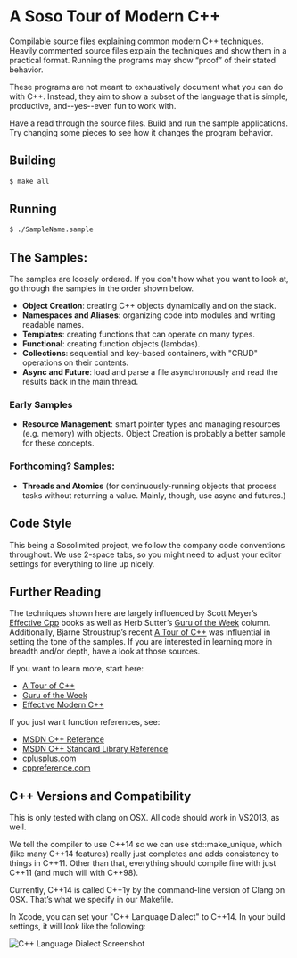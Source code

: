 
A Soso Tour of Modern C++
=========================

Compilable source files explaining common modern C++ techniques. Heavily commented source files explain the techniques and show them in a practical format. Running the programs may show “proof” of their stated behavior.

These programs are not meant to exhaustively document what you can do with C++. Instead, they aim to show a subset of the language that is simple, productive, and--yes--even fun to work with.

Have a read through the source files. Build and run the sample applications. Try changing some pieces to see how it changes the program behavior.

## Building
```bash
$ make all
```

## Running
```bash
$ ./SampleName.sample
```

## The Samples:

The samples are loosely ordered. If you don't how what you want to look at, go through the samples in the order shown below.

- __Object Creation__: creating C++ objects dynamically and on the stack.
- __Namespaces and Aliases__: organizing code into modules and writing readable names.
- __Templates__: creating functions that can operate on many types.
- __Functional__: creating function objects (lambdas).
- __Collections__: sequential and key-based containers, with "CRUD" operations on their contents.
- __Async and Future__: load and parse a file asynchronously and read the results back in the main thread.

### Early Samples
- __Resource Management__: smart pointer types and managing resources (e.g. memory) with objects. Object Creation is probably a better sample for these concepts.

### Forthcoming? Samples:
- __Threads and Atomics__ (for continuously-running objects that process tasks without returning a value. Mainly, though, use async and futures.)

## Code Style

This being a Sosolimited project, we follow the company code conventions throughout. We use 2-space tabs, so you might need to adjust your editor settings for everything to line up nicely.

## Further Reading

The techniques shown here are largely influenced by Scott Meyer’s [Effective Cpp](http://www.aristeia.com/books.html) books as well as Herb Sutter’s [Guru of the Week](http://herbsutter.com/gotw/) column. Additionally, Bjarne Stroustrup’s recent [A Tour of C++](http://www.stroustrup.com/Tour.html) was influential in setting the tone of the samples. If you are interested in learning more in breadth and/or depth, have a look at those sources.

If you want to learn more, start here:
- [A Tour of C++](http://www.stroustrup.com/Tour.html)
- [Guru of the Week](http://herbsutter.com/gotw/)
- [Effective Modern C++](http://shop.oreilly.com/product/0636920033707.do)

If you just want function references, see:
- [MSDN C++ Reference](http://msdn.microsoft.com/en-us/library/3bstk3k5.aspx)
- [MSDN C++ Standard Library Reference](http://msdn.microsoft.com/en-us/library/cscc687y.aspx)
- [cplusplus.com](http://www.cplusplus.com/reference/)
- [cppreference.com](http://en.cppreference.com/w/)

## C++ Versions and Compatibility

This is only tested with clang on OSX. All code should work in VS2013, as well.

We tell the compiler to use C++14 so we can use std::make_unique, which (like many C++14 features) really just completes and adds consistency to things in C++11. Other than that, everything should compile fine with just C++11 (and much will with C++98).

Currently, C++14 is called C++1y by the command-line version of Clang on OSX. That’s what we specify in our Makefile.

In Xcode, you can set your "C++ Language Dialect" to C++14. In your build settings, it will look like the following:

![C++ Language Dialect Screenshot](https://cloud.githubusercontent.com/assets/81553/5036817/f7f51060-6b50-11e4-8f81-9f41fbabc23c.png)

